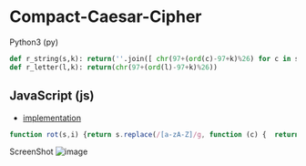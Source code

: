 # Compact-Caesar-Cipher

Python3 (py)
```py
def r_string(s,k): return(''.join([ chr(97+(ord(c)-97+k)%26) for c in s ]))
def r_letter(l,k): return(chr(97+(ord(l)-97+k)%26))
```



## JavaScript (js)
- [implementation](http://stackoverflow.com/a/617685/987044)
```js
function rot(s,i) {return s.replace(/[a-zA-Z]/g, function (c) {  return String.fromCharCode((c <= 'Z' ? 90 : 122) >= (c = c.charCodeAt(0) + i) ? c : c - 26); });}
```
ScreenShot
![image](https://github.com/loneicewolf/Compact-Caesar-Cipher/assets/68499986/b6a61be9-efd5-477b-aab7-0742c4f41d4e)


